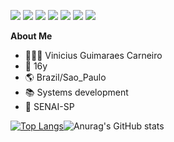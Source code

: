 <img src="https://img.shields.io/badge/java-%23007396.svg?&style=for-the-badge&logo=java&logoColor=white" /> <img src="https://img.shields.io/badge/mysql-%234479A1.svg?&style=for-the-badge&logo=mysql&logoColor=white" /> <img src="https://img.shields.io/badge/html5-%23E34F26.svg?&style=for-the-badge&logo=html5&logoColor=white" /> <img src="https://img.shields.io/badge/css3-%231572B6.svg?&style=for-the-badge&logo=css3&logoColor=white" /> <img src="https://img.shields.io/badge/bootstrap-%237952B3.svg?&style=for-the-badge&logo=bootstrap&logoColor=white" />	<img src="https://img.shields.io/badge/javascript-%23F7DF1E.svg?&style=for-the-badge&logo=javascript&logoColor=black" /> <img src="https://img.shields.io/badge/php-%23777BB4.svg?&style=for-the-badge&logo=php&logoColor=white" />


**About Me**

- 👨🏻‍💻 Vinicius Guimaraes Carneiro
- 🎂 16y
- 🌎 Brazil/Sao_Paulo
- 📚 Systems development
- 🏫 SENAI-SP

[![Top Langs](https://github-readme-stats.vercel.app/api/top-langs/?username=GuimaSpace&layout=compact&theme=github_dark)](https://github.com/anuraghazra/github-readme-stats)![Anurag's GitHub stats](https://github-readme-stats.vercel.app/api?username=GuimaSpace&show_icons=true&theme=github_dark)
